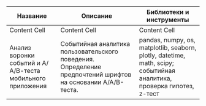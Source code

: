 
| Название  | Описание | Библиотеки и инструменты |
| ------------- | ------------- |------------- |
| Content Cell  | Content Cell  |  Content Cell  |
|  Анализ воронки событий и А/А/В-теста мобильного приложения  | Событийная аналитика пользовательского поведения. Определение предпочтений шрифтов на основании А/А/В-теста. |  pandas, numpy, os, matplotlib, seaborn, plotly, datetime, math, scipy; событийная аналитика, проверка гипотез, z-тест |
